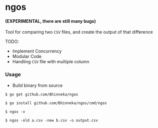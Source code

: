 # ngos

#### (EXPERIMENTAL, there are still many bugs)

Tool for comparing two `CSV` files, and create the output of that difference

TODO:
- Implement Concurrency
- Modular Code
- Handling `CSV` file with multiple column

### Usage

- Build binary from source

```shell
$ go get github.com/Bhinneka/ngos

$ go install github.com/Bhinneka/ngos/cmd/ngos

$ ngos -v
```

```shell
$ ngos -old a.csv -new b.csv -o output.csv
```